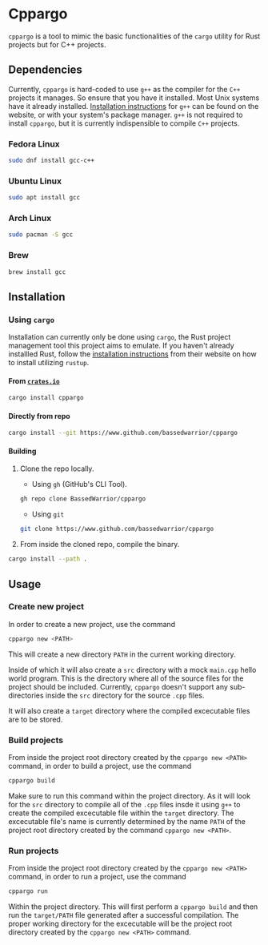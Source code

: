 # Cppargo

`cppargo` is a tool to mimic the basic functionalities of the `cargo` utility 
for Rust projects but for C++ projects.

## Dependencies

Currently, `cppargo` is hard-coded to use `g++` as the compiler for the `C++`
projects it manages. So ensure that you have it installed. Most Unix systems
have it already installed. [Installation instructions](https://gcc.gnu.org/install/) for `g++` can be found
on the website, or with your system's package manager. `g++` is not required
to install `cppargo`, but it is currently indispensible to compile `C++`
projects.

### Fedora Linux

```sh
sudo dnf install gcc-c++
```

### Ubuntu Linux

```sh
sudo apt install gcc
```

### Arch Linux

```sh
sudo pacman -S gcc
```

### Brew

```sh
brew install gcc
```

## Installation

### Using `cargo`

Installation can currently only be done using `cargo`, the Rust project
management tool this project aims to emulate. If you haven't already installled
Rust, follow the [installation instructions](https://www.rust-lang.org/tools/install) from their website on how to
install utilizing `rustup`.

#### From [`crates.io`](https://www.crates.io)

```sh
cargo install cppargo
```

#### Directly from repo

```sh
cargo install --git https://www.github.com/bassedwarrior/cppargo
```

#### Building

1. Clone the repo locally.

    - Using `gh` (GitHub's CLI Tool).

    ```sh
    gh repo clone BassedWarrior/cppargo
    ```
    - Using `git`

    ```sh
    git clone https://www.github.com/bassedwarrior/cppargo
    ```

2. From inside the cloned repo, compile the binary.

```sh
cargo install --path .
```

## Usage

### Create new project

In order to create a new project, use the command

```sh
cppargo new <PATH>
```

This will create a new directory `PATH` in the current working directory. 

Inside of which it will also create a `src` directory with a mock `main.cpp` 
hello world program. This is the directory where all of the source files for 
the project should be included. Currently, `cppargo` doesn't support any
sub-directories inside the `src` directory for the source `.cpp` files.

It will also create a `target` directory where the compiled excecutable files
are to be stored.

### Build projects

From inside the project root directory created by the `cppargo new <PATH>`
command, in order to build a project, use the command

```sh
cppargo build
```

Make sure to run this command within the project directory. As it will look 
for the `src` directory to compile all of the `.cpp` files insde it using `g++`
to create the compiled excecutable file within the `target` directory. The
excecutable file's name is currently determined by the name `PATH` of the
project root directory created by the command `cppargo new <PATH>`.

### Run projects

From inside the project root directory created by the `cppargo new <PATH>`
command, in order to run a project, use the command

```sh
cppargo run
```

Within the project directory. This will first perform a `cppargo build` and 
then run the `target/PATH` file generated after a successful compilation. The
proper working directory for the excecutable will be the project root directory
created by the `cppargo new <PATH>` command.

